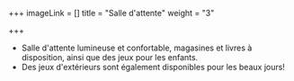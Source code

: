 +++
imageLink = []
title = "Salle d'attente"
weight = "3"

+++
* Salle d'attente lumineuse et confortable, magasines et livres à disposition, ainsi que des jeux pour les enfants.
* Des jeux d'extérieurs sont également disponibles pour les beaux jours!